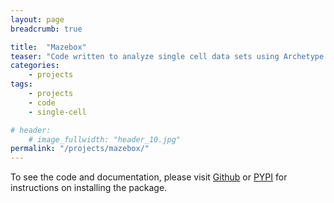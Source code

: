 ```yaml
---
layout: page
breadcrumb: true

title:  "Mazebox"
teaser: "Code written to analyze single cell data sets using Archetype Analysis and Cell Transport Potential."
categories:
    - projects
tags:
    - projects
    - code
    - single-cell

# header:
    # image_fullwidth: "header_10.jpg"
permalink: "/projects/mazebox/"
---
```



To see the code and documentation, please visit <a href= 'https://github.com/smgroves/Mazebox'>Github</a> or <a href='https://pypi.org/project/mazebox/'>PYPI</a> for instructions on installing the package.